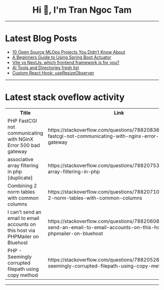 <h1 align="center">Hi 👋, I'm Tran Ngoc Tam</h1>

---

# Latest Blog Posts 
<!-- BLOG-POST-LIST:START -->
- [10 Open Source MLOps Projects You Didn’t Know About](https://dev.to/kitops/10-open-source-mlops-projects-you-didnt-know-about-5bf5)
- [A Beginners Guide to Using Spring Boot Actuator](https://dev.to/isaactony/a-beginners-guide-to-using-spring-boot-actuator-5g3n)
- [Vite vs NextJs: which frontend framework is for you?](https://dev.to/codeparrot/vite-vs-nextjs-which-frontend-framework-is-for-you-1ejp)
- [AI Tools and Directories fresh list](https://dev.to/pablonax/ai-tools-and-directories-fresh-list-1cdn)
- [Custom React Hook: useResizeObserver](https://dev.to/punitsonime/custom-react-hook-useresizeobserver-3m8)
<!-- BLOG-POST-LIST:END -->

---

# Latest stack oveflow activity
<table>
  <tr><th>Title</th><th>Link</th></tr>
  <!-- STACKOVERFLOW:START --><tr><td>PHP FastCGI not communicating with NGinX Error 500 bad gateway</td><td>https://stackoverflow.com/questions/78820836/php-fastcgi-not-communicating-with-nginx-error-500-bad-gateway</td></tr><tr><td>associative array filtering in php [duplicate]</td><td>https://stackoverflow.com/questions/78820753/associative-array-filtering-in-php</td></tr><tr><td>Combining 2 norm tables with common columns</td><td>https://stackoverflow.com/questions/78820710/combining-2-norm-tables-with-common-columns</td></tr><tr><td>I can&#39;t send an email to email accounts on this host via PHPMailer on Bluehost</td><td>https://stackoverflow.com/questions/78820608/i-cant-send-an-email-to-email-accounts-on-this-host-via-phpmailer-on-bluehost</td></tr><tr><td>PHP - Seemingly corrupted filepath using copy method</td><td>https://stackoverflow.com/questions/78820526/php-seemingly-corrupted-filepath-using-copy-method</td></tr><!-- STACKOVERFLOW:END -->
</table>

---


